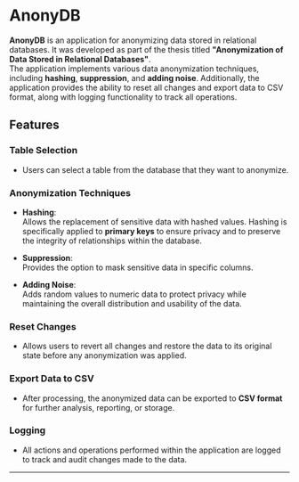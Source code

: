 # AnonyDB

**AnonyDB** is an application for anonymizing data stored in relational databases. It was developed as part of the thesis titled **"Anonymization of Data Stored in Relational Databases"**.  
The application implements various data anonymization techniques, including **hashing**, **suppression**, and **adding noise**. Additionally, the application provides the ability to reset all changes and export data to CSV format, along with logging functionality to track all operations.

## Features

### **Table Selection**
- Users can select a table from the database that they want to anonymize.

### **Anonymization Techniques**

- **Hashing**:  
 Allows the replacement of sensitive data with hashed values. Hashing is specifically applied to **primary keys** to ensure privacy and to preserve the integrity of relationships within the database.

- **Suppression**:  
  Provides the option to mask sensitive data in specific columns.

- **Adding Noise**:  
  Adds random values to numeric data to protect privacy while maintaining the overall distribution and usability of the data.

### **Reset Changes**
- Allows users to revert all changes and restore the data to its original state before any anonymization was applied.

### **Export Data to CSV**
- After processing, the anonymized data can be exported to **CSV format** for further analysis, reporting, or storage.

### **Logging**
- All actions and operations performed within the application are logged to track and audit changes made to the data.

---

